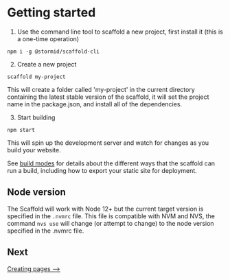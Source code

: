 # Getting started

1. Use the command line tool to scaffold a new project, first install it (this is a one-time operation)

```
npm i -g @stormid/scaffold-cli
```

2. Create a new project

```
scaffold my-project
```

This will create a folder called 'my-project' in the current directory containing the latest stable version of the scaffold, it will set the project name in the package.json, and install all of the dependencies.

3. Start building

```
npm start
```

This will spin up the development server and watch for changes as you build your website.

See [build modes]('./../modes.md) for details about the different ways that the scaffold can run a build, including how to export your static site for deployment.


## Node version
The Scaffold will work with Node 12+ but the current target version is specified in the `.nvmrc` file. This file is compatible with NVM and NVS, the command `nvs use` will change (or attempt to change) to the node version specified in the .nvmrc file. 


## Next
[Creating pages ⟶](./html.md)


